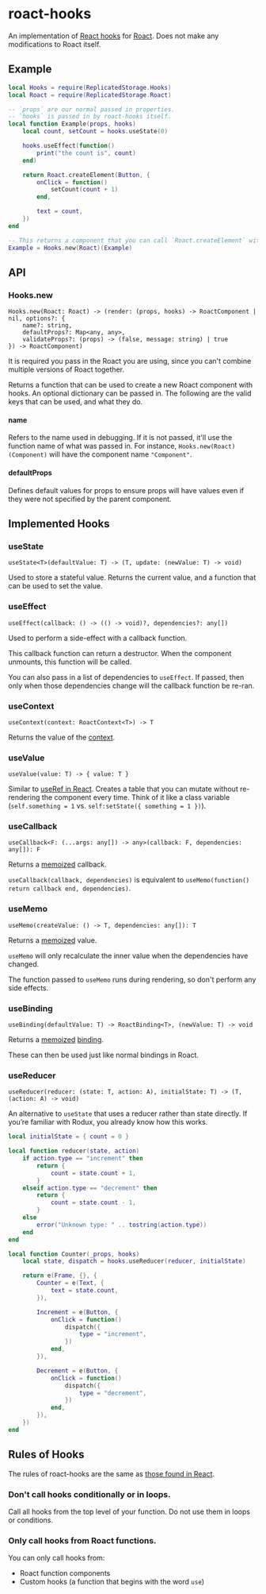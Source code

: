 # roact-hooks
An implementation of [React hooks](https://reactjs.org/docs/hooks-intro.html) for [Roact](https://github.com/Roblox/roact). Does not make any modifications to Roact itself.

## Example
```lua
local Hooks = require(ReplicatedStorage.Hooks)
local Roact = require(ReplicatedStorage.Roact)

-- `props` are our normal passed in properties.
-- `hooks` is passed in by roact-hooks itself.
local function Example(props, hooks)
	local count, setCount = hooks.useState(0)

	hooks.useEffect(function()
		print("the count is", count)
	end)

	return Roact.createElement(Button, {
		onClick = function()
			setCount(count + 1)
		end,

		text = count,
	})
end

-- This returns a component that you can call `Roact.createElement` with
Example = Hooks.new(Roact)(Example)
```

## API
### Hooks.new
```
Hooks.new(Roact: Roact) -> (render: (props, hooks) -> RoactComponent | nil, options?: {
	name?: string,
	defaultProps?: Map<any, any>,
	validateProps?: (props) -> (false, message: string) | true
}) -> RoactComponent)
```

It is required you pass in the Roact you are using, since you can't combine multiple versions of Roact together.

Returns a function that can be used to create a new Roact component with hooks. An optional dictionary can be passed in. The following are the valid keys that can be used, and what they do.

#### name
Refers to the name used in debugging. If it is not passed, it'll use the function name of what was passed in. For instance, `Hooks.new(Roact)(Component)` will have the component name `"Component"`.

#### defaultProps
Defines default values for props to ensure props will have values even if they were not specified by the parent component.

## Implemented Hooks

### useState
`useState<T>(defaultValue: T) -> (T, update: (newValue: T) -> void)`

Used to store a stateful value. Returns the current value, and a function that can be used to set the value.

### useEffect
`useEffect(callback: () -> (() -> void)?, dependencies?: any[])`

Used to perform a side-effect with a callback function.

This callback function can return a destructor. When the component unmounts, this function will be called.

You can also pass in a list of dependencies to `useEffect`. If passed, then only when those dependencies change will the callback function be re-ran.

### useContext
`useContext(context: RoactContext<T>) -> T`

Returns the value of the [context](https://roblox.github.io/roact/advanced/context/).

### useValue
`useValue(value: T) -> { value: T }`

Similar to [useRef in React](https://reactjs.org/docs/hooks-reference.html#useref). Creates a table that you can mutate without re-rendering the component every time. Think of it like a class variable (`self.something = 1` vs. `self:setState({ something = 1 })`).

### useCallback
`useCallback<F: (...args: any[]) -> any>(callback: F, dependencies: any[]): F`

Returns a [memoized](https://en.wikipedia.org/wiki/Memoization) callback.

`useCallback(callback, dependencies)` is equivalent to `useMemo(function() return callback end, dependencies)`.

### useMemo
`useMemo(createValue: () -> T, dependencies: any[]): T`

Returns a [memoized](https://en.wikipedia.org/wiki/Memoization) value.

`useMemo` will only recalculate the inner value when the dependencies have changed.

The function passed to `useMemo` runs during rendering, so don't perform any side effects.

### useBinding
`useBinding(defaultValue: T) -> RoactBinding<T>, (newValue: T) -> void`

Returns a [memoized](https://en.wikipedia.org/wiki/Memoization) [binding](https://roblox.github.io/roact/advanced/bindings-and-refs/#bindings).

These can then be used just like normal bindings in Roact.

### useReducer
`useReducer(reducer: (state: T, action: A), initialState: T) -> (T, (action: A) -> void)`

An alternative to `useState` that uses a reducer rather than state directly. If you’re familiar with Rodux, you already know how this works.

```lua
local initialState = { count = 0 }

local function reducer(state, action)
	if action.type == "increment" then
		return {
			count = state.count + 1,
		}
	elseif action.type == "decrement" then
		return {
			count = state.count - 1,
		}
	else
		error("Unknown type: " .. tostring(action.type))
	end
end

local function Counter(_props, hooks)
	local state, dispatch = hooks.useReducer(reducer, initialState)

	return e(Frame, {}, {
		Counter = e(Text, {
			text = state.count,
		}),

		Increment = e(Button, {
			onClick = function()
				dispatch({
					type = "increment",
				})
			end,
		}),

		Decrement = e(Button, {
			onClick = function()
				dispatch({
					type = "decrement",
				})
			end,
		}),
	})
end
```

## Rules of Hooks
The rules of roact-hooks are the same as [those found in React](https://reactjs.org/docs/hooks-rules.html).

### Don't call hooks conditionally or in loops.
Call all hooks from the top level of your function. Do not use them in loops or conditions.

### Only call hooks from Roact functions.

You can only call hooks from:
- Roact function components
- Custom hooks (a function that begins with the word `use`)
